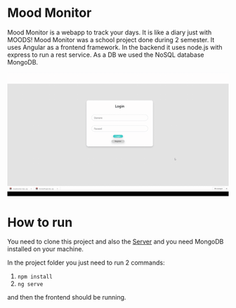 # Mood Monitor
Mood Monitor is a webapp to track your days.
It is like a diary just with MOODS!
Mood Monitor was a school project done during 2 semester.
It uses Angular as a frontend framework.
In the backend it uses node.js with express to run a rest service.
As a DB we used the NoSQL database MongoDB.

<img src="https://github.com/SavoVuksan/Moodmonitor/blob/master/Presentation.gif" width="800" />

# How to run
You need to clone this project and also the [Server](https://github.com/SavoVuksan/MoodMonitorServer)
and you need MongoDB installed on your machine.

In the project folder you just need to run 2 commands:
1. `npm install`
1. `ng serve`

and then the frontend should be running.
